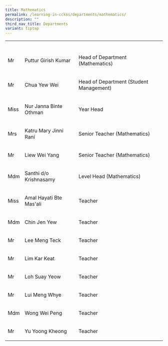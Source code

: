 ```yaml
---
title: Mathematics
permalink: /learning-in-cckss/departments/mathematics/
description: ""
third_nav_title: Departments
variant: tiptap
---
```

<table><tbody><tr><th rowspan="1" colspan="1"><p></p></th><th rowspan="1" colspan="1"><p></p></th><th rowspan="1" colspan="1"><p></p></th></tr><tr><td rowspan="1" colspan="1"><p>Mr</p></td><td rowspan="1" colspan="1"><p>Puttur Girish Kumar</p></td><td rowspan="1" colspan="1"><p>Head of Department (Mathematics)</p></td></tr><tr><td rowspan="1" colspan="1"><p>Mr</p></td><td rowspan="1" colspan="1"><p>Chua Yew Wei</p></td><td rowspan="1" colspan="1"><p>Head of Department (Student Management)</p></td></tr><tr><td rowspan="1" colspan="1"><p>Miss</p></td><td rowspan="1" colspan="1"><p>Nur Janna Binte Othman</p></td><td rowspan="1" colspan="1"><p>Year Head</p></td></tr><tr><td rowspan="1" colspan="1"><p>Mrs</p></td><td rowspan="1" colspan="1"><p>Katru Mary Jinni Rani</p></td><td rowspan="1" colspan="1"><p>Senior Teacher (Mathematics)</p></td></tr><tr><td rowspan="1" colspan="1"><p>Mr</p></td><td rowspan="1" colspan="1"><p>Liew Wei Yang</p></td><td rowspan="1" colspan="1"><p>Senior Teacher (Mathematics)</p></td></tr><tr><td rowspan="1" colspan="1"><p>Mdm</p></td><td rowspan="1" colspan="1"><p>Santhi d/o Krishnasamy</p></td><td rowspan="1" colspan="1"><p>Level Head (Mathematics)</p></td></tr><tr><td rowspan="1" colspan="1"><p>Miss</p></td><td rowspan="1" colspan="1"><p>Amal Hayati Bte Mas'ali</p></td><td rowspan="1" colspan="1"><p>Teacher</p></td></tr><tr><td rowspan="1" colspan="1"><p>Mdm</p></td><td rowspan="1" colspan="1"><p>Chin Jen Yew</p></td><td rowspan="1" colspan="1"><p>Teacher</p></td></tr><tr><td rowspan="1" colspan="1"><p>Mr</p></td><td rowspan="1" colspan="1"><p>Lee Meng Teck</p></td><td rowspan="1" colspan="1"><p>Teacher</p></td></tr><tr><td rowspan="1" colspan="1"><p>Mr</p></td><td rowspan="1" colspan="1"><p>Lim Kar Keat</p></td><td rowspan="1" colspan="1"><p>Teacher</p></td></tr><tr><td rowspan="1" colspan="1"><p>Mr</p></td><td rowspan="1" colspan="1"><p>Loh Suay Yeow</p></td><td rowspan="1" colspan="1"><p>Teacher</p></td></tr><tr><td rowspan="1" colspan="1"><p>Mr</p></td><td rowspan="1" colspan="1"><p>Lui Meng Whye</p></td><td rowspan="1" colspan="1"><p>Teacher</p></td></tr><tr><td rowspan="1" colspan="1"><p>Mdm</p></td><td rowspan="1" colspan="1"><p>Wong Wei Peng</p></td><td rowspan="1" colspan="1"><p>Teacher</p></td></tr><tr><td rowspan="1" colspan="1"><p>Mr</p></td><td rowspan="1" colspan="1"><p>Yu Yoong Kheong</p></td><td rowspan="1" colspan="1"><p>Teacher</p></td></tr></tbody></table><p></p>